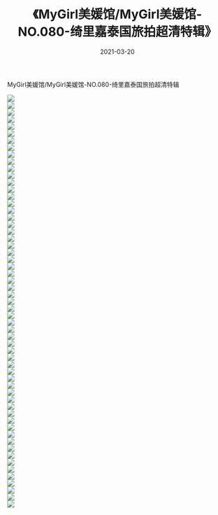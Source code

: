 ﻿---
layout: post
title:  《MyGirl美媛馆/MyGirl美媛馆-NO.080-绮里嘉泰国旅拍超清特辑》
date:   2021-03-20
img: http://img.660000.xyz/Sharelink/网络美图/2021/MyGirl美媛馆/MyGirl美媛馆-NO.080-绮里嘉泰国旅拍超清特辑/000.jpg
categories: [美女, 清纯, 唯美]
---

MyGirl美媛馆/MyGirl美媛馆-NO.080-绮里嘉泰国旅拍超清特辑

 ![](http://img.660000.xyz/Sharelink/网络美图/2021/MyGirl美媛馆/MyGirl美媛馆-NO.080-绮里嘉泰国旅拍超清特辑/001.jpg) <br>![](http://img.660000.xyz/Sharelink/网络美图/2021/MyGirl美媛馆/MyGirl美媛馆-NO.080-绮里嘉泰国旅拍超清特辑/002.jpg) <br>![](http://img.660000.xyz/Sharelink/网络美图/2021/MyGirl美媛馆/MyGirl美媛馆-NO.080-绮里嘉泰国旅拍超清特辑/003.jpg) <br>![](http://img.660000.xyz/Sharelink/网络美图/2021/MyGirl美媛馆/MyGirl美媛馆-NO.080-绮里嘉泰国旅拍超清特辑/004.jpg) <br>![](http://img.660000.xyz/Sharelink/网络美图/2021/MyGirl美媛馆/MyGirl美媛馆-NO.080-绮里嘉泰国旅拍超清特辑/005.jpg) <br>![](http://img.660000.xyz/Sharelink/网络美图/2021/MyGirl美媛馆/MyGirl美媛馆-NO.080-绮里嘉泰国旅拍超清特辑/006.jpg) <br>![](http://img.660000.xyz/Sharelink/网络美图/2021/MyGirl美媛馆/MyGirl美媛馆-NO.080-绮里嘉泰国旅拍超清特辑/007.jpg) <br>![](http://img.660000.xyz/Sharelink/网络美图/2021/MyGirl美媛馆/MyGirl美媛馆-NO.080-绮里嘉泰国旅拍超清特辑/008.jpg) <br>![](http://img.660000.xyz/Sharelink/网络美图/2021/MyGirl美媛馆/MyGirl美媛馆-NO.080-绮里嘉泰国旅拍超清特辑/009.jpg) <br>![](http://img.660000.xyz/Sharelink/网络美图/2021/MyGirl美媛馆/MyGirl美媛馆-NO.080-绮里嘉泰国旅拍超清特辑/010.jpg) <br>![](http://img.660000.xyz/Sharelink/网络美图/2021/MyGirl美媛馆/MyGirl美媛馆-NO.080-绮里嘉泰国旅拍超清特辑/011.jpg) <br>![](http://img.660000.xyz/Sharelink/网络美图/2021/MyGirl美媛馆/MyGirl美媛馆-NO.080-绮里嘉泰国旅拍超清特辑/012.jpg) <br>![](http://img.660000.xyz/Sharelink/网络美图/2021/MyGirl美媛馆/MyGirl美媛馆-NO.080-绮里嘉泰国旅拍超清特辑/013.jpg) <br>![](http://img.660000.xyz/Sharelink/网络美图/2021/MyGirl美媛馆/MyGirl美媛馆-NO.080-绮里嘉泰国旅拍超清特辑/014.jpg) <br>![](http://img.660000.xyz/Sharelink/网络美图/2021/MyGirl美媛馆/MyGirl美媛馆-NO.080-绮里嘉泰国旅拍超清特辑/015.jpg) <br>![](http://img.660000.xyz/Sharelink/网络美图/2021/MyGirl美媛馆/MyGirl美媛馆-NO.080-绮里嘉泰国旅拍超清特辑/016.jpg) <br>![](http://img.660000.xyz/Sharelink/网络美图/2021/MyGirl美媛馆/MyGirl美媛馆-NO.080-绮里嘉泰国旅拍超清特辑/017.jpg) <br>![](http://img.660000.xyz/Sharelink/网络美图/2021/MyGirl美媛馆/MyGirl美媛馆-NO.080-绮里嘉泰国旅拍超清特辑/018.jpg) <br>![](http://img.660000.xyz/Sharelink/网络美图/2021/MyGirl美媛馆/MyGirl美媛馆-NO.080-绮里嘉泰国旅拍超清特辑/019.jpg) <br>![](http://img.660000.xyz/Sharelink/网络美图/2021/MyGirl美媛馆/MyGirl美媛馆-NO.080-绮里嘉泰国旅拍超清特辑/020.jpg) <br>![](http://img.660000.xyz/Sharelink/网络美图/2021/MyGirl美媛馆/MyGirl美媛馆-NO.080-绮里嘉泰国旅拍超清特辑/021.jpg) <br>![](http://img.660000.xyz/Sharelink/网络美图/2021/MyGirl美媛馆/MyGirl美媛馆-NO.080-绮里嘉泰国旅拍超清特辑/022.jpg) <br>![](http://img.660000.xyz/Sharelink/网络美图/2021/MyGirl美媛馆/MyGirl美媛馆-NO.080-绮里嘉泰国旅拍超清特辑/023.jpg) <br>![](http://img.660000.xyz/Sharelink/网络美图/2021/MyGirl美媛馆/MyGirl美媛馆-NO.080-绮里嘉泰国旅拍超清特辑/024.jpg) <br>![](http://img.660000.xyz/Sharelink/网络美图/2021/MyGirl美媛馆/MyGirl美媛馆-NO.080-绮里嘉泰国旅拍超清特辑/025.jpg) <br>![](http://img.660000.xyz/Sharelink/网络美图/2021/MyGirl美媛馆/MyGirl美媛馆-NO.080-绮里嘉泰国旅拍超清特辑/026.jpg) <br>![](http://img.660000.xyz/Sharelink/网络美图/2021/MyGirl美媛馆/MyGirl美媛馆-NO.080-绮里嘉泰国旅拍超清特辑/027.jpg) <br>![](http://img.660000.xyz/Sharelink/网络美图/2021/MyGirl美媛馆/MyGirl美媛馆-NO.080-绮里嘉泰国旅拍超清特辑/028.jpg) <br>![](http://img.660000.xyz/Sharelink/网络美图/2021/MyGirl美媛馆/MyGirl美媛馆-NO.080-绮里嘉泰国旅拍超清特辑/029.jpg) <br>![](http://img.660000.xyz/Sharelink/网络美图/2021/MyGirl美媛馆/MyGirl美媛馆-NO.080-绮里嘉泰国旅拍超清特辑/030.jpg) <br>![](http://img.660000.xyz/Sharelink/网络美图/2021/MyGirl美媛馆/MyGirl美媛馆-NO.080-绮里嘉泰国旅拍超清特辑/031.jpg) <br>![](http://img.660000.xyz/Sharelink/网络美图/2021/MyGirl美媛馆/MyGirl美媛馆-NO.080-绮里嘉泰国旅拍超清特辑/032.jpg) <br>![](http://img.660000.xyz/Sharelink/网络美图/2021/MyGirl美媛馆/MyGirl美媛馆-NO.080-绮里嘉泰国旅拍超清特辑/033.jpg) <br>![](http://img.660000.xyz/Sharelink/网络美图/2021/MyGirl美媛馆/MyGirl美媛馆-NO.080-绮里嘉泰国旅拍超清特辑/034.jpg) <br>![](http://img.660000.xyz/Sharelink/网络美图/2021/MyGirl美媛馆/MyGirl美媛馆-NO.080-绮里嘉泰国旅拍超清特辑/035.jpg) <br>![](http://img.660000.xyz/Sharelink/网络美图/2021/MyGirl美媛馆/MyGirl美媛馆-NO.080-绮里嘉泰国旅拍超清特辑/036.jpg) <br>![](http://img.660000.xyz/Sharelink/网络美图/2021/MyGirl美媛馆/MyGirl美媛馆-NO.080-绮里嘉泰国旅拍超清特辑/037.jpg) <br>![](http://img.660000.xyz/Sharelink/网络美图/2021/MyGirl美媛馆/MyGirl美媛馆-NO.080-绮里嘉泰国旅拍超清特辑/038.jpg) <br>![](http://img.660000.xyz/Sharelink/网络美图/2021/MyGirl美媛馆/MyGirl美媛馆-NO.080-绮里嘉泰国旅拍超清特辑/039.jpg) <br>![](http://img.660000.xyz/Sharelink/网络美图/2021/MyGirl美媛馆/MyGirl美媛馆-NO.080-绮里嘉泰国旅拍超清特辑/040.jpg) <br>![](http://img.660000.xyz/Sharelink/网络美图/2021/MyGirl美媛馆/MyGirl美媛馆-NO.080-绮里嘉泰国旅拍超清特辑/041.jpg) <br>![](http://img.660000.xyz/Sharelink/网络美图/2021/MyGirl美媛馆/MyGirl美媛馆-NO.080-绮里嘉泰国旅拍超清特辑/042.jpg) <br>![](http://img.660000.xyz/Sharelink/网络美图/2021/MyGirl美媛馆/MyGirl美媛馆-NO.080-绮里嘉泰国旅拍超清特辑/043.jpg) <br>![](http://img.660000.xyz/Sharelink/网络美图/2021/MyGirl美媛馆/MyGirl美媛馆-NO.080-绮里嘉泰国旅拍超清特辑/044.jpg) <br>![](http://img.660000.xyz/Sharelink/网络美图/2021/MyGirl美媛馆/MyGirl美媛馆-NO.080-绮里嘉泰国旅拍超清特辑/045.jpg) <br>![](http://img.660000.xyz/Sharelink/网络美图/2021/MyGirl美媛馆/MyGirl美媛馆-NO.080-绮里嘉泰国旅拍超清特辑/046.jpg) <br>![](http://img.660000.xyz/Sharelink/网络美图/2021/MyGirl美媛馆/MyGirl美媛馆-NO.080-绮里嘉泰国旅拍超清特辑/047.jpg) <br>![](http://img.660000.xyz/Sharelink/网络美图/2021/MyGirl美媛馆/MyGirl美媛馆-NO.080-绮里嘉泰国旅拍超清特辑/048.jpg) <br>![](http://img.660000.xyz/Sharelink/网络美图/2021/MyGirl美媛馆/MyGirl美媛馆-NO.080-绮里嘉泰国旅拍超清特辑/049.jpg) <br>![](http://img.660000.xyz/Sharelink/网络美图/2021/MyGirl美媛馆/MyGirl美媛馆-NO.080-绮里嘉泰国旅拍超清特辑/050.jpg) <br>![](http://img.660000.xyz/Sharelink/网络美图/2021/MyGirl美媛馆/MyGirl美媛馆-NO.080-绮里嘉泰国旅拍超清特辑/051.jpg) <br>![](http://img.660000.xyz/Sharelink/网络美图/2021/MyGirl美媛馆/MyGirl美媛馆-NO.080-绮里嘉泰国旅拍超清特辑/052.jpg) <br>![](http://img.660000.xyz/Sharelink/网络美图/2021/MyGirl美媛馆/MyGirl美媛馆-NO.080-绮里嘉泰国旅拍超清特辑/053.jpg) <br>![](http://img.660000.xyz/Sharelink/网络美图/2021/MyGirl美媛馆/MyGirl美媛馆-NO.080-绮里嘉泰国旅拍超清特辑/054.jpg) <br>![](http://img.660000.xyz/Sharelink/网络美图/2021/MyGirl美媛馆/MyGirl美媛馆-NO.080-绮里嘉泰国旅拍超清特辑/055.jpg) <br>![](http://img.660000.xyz/Sharelink/网络美图/2021/MyGirl美媛馆/MyGirl美媛馆-NO.080-绮里嘉泰国旅拍超清特辑/056.jpg) <br>![](http://img.660000.xyz/Sharelink/网络美图/2021/MyGirl美媛馆/MyGirl美媛馆-NO.080-绮里嘉泰国旅拍超清特辑/057.jpg) <br>![](http://img.660000.xyz/Sharelink/网络美图/2021/MyGirl美媛馆/MyGirl美媛馆-NO.080-绮里嘉泰国旅拍超清特辑/058.jpg) <br>![](http://img.660000.xyz/Sharelink/网络美图/2021/MyGirl美媛馆/MyGirl美媛馆-NO.080-绮里嘉泰国旅拍超清特辑/059.jpg) <br>